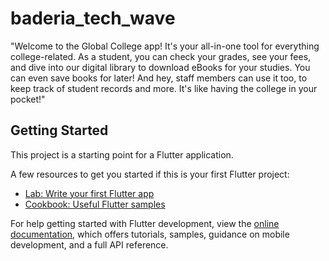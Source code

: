 # baderia_tech_wave

"Welcome to the Global College app! It's your all-in-one tool for everything college-related. As a student, you can check your grades, see your fees, and dive into our digital library to download eBooks for your studies. You can even save books for later! And hey, staff members can use it too, to keep track of student records and more. It's like having the college in your pocket!"

## Getting Started

This project is a starting point for a Flutter application.

A few resources to get you started if this is your first Flutter project:

- [Lab: Write your first Flutter app](https://docs.flutter.dev/get-started/codelab)
- [Cookbook: Useful Flutter samples](https://docs.flutter.dev/cookbook)

For help getting started with Flutter development, view the
[online documentation](https://docs.flutter.dev/), which offers tutorials,
samples, guidance on mobile development, and a full API reference.
